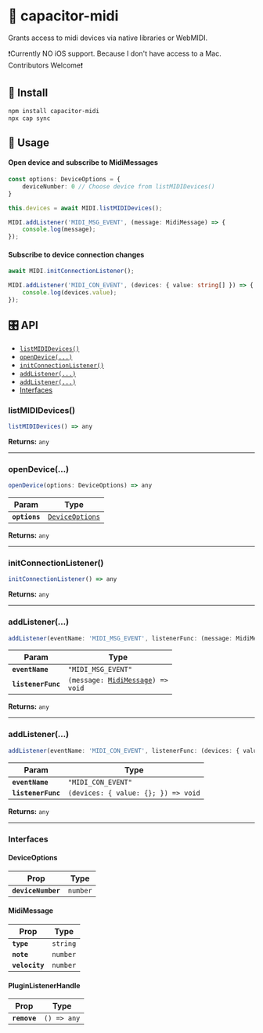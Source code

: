 # 🎹 capacitor-midi

Grants access to midi devices via native libraries or WebMIDI.

❗Currently NO iOS support. Because I don't have access to a Mac. Contributors Welcome❗

## 🔌 Install

```bash
npm install capacitor-midi
npx cap sync
```

## 🎼 Usage

#### Open device and subscribe to MidiMessages
```typescript
const options: DeviceOptions = {
    deviceNumber: 0 // Choose device from listMIDIDevices()
}

this.devices = await MIDI.listMIDIDevices();

MIDI.addListener('MIDI_MSG_EVENT', (message: MidiMessage) => {
    console.log(message);
});
```
#### Subscribe to device connection changes
```typescript
await MIDI.initConnectionListener();

MIDI.addListener('MIDI_CON_EVENT', (devices: { value: string[] }) => {
    console.log(devices.value);
});
```

## 🎛 API

<docgen-index>

* [`listMIDIDevices()`](#listmididevices)
* [`openDevice(...)`](#opendevice)
* [`initConnectionListener()`](#initconnectionlistener)
* [`addListener(...)`](#addlistener)
* [`addListener(...)`](#addlistener)
* [Interfaces](#interfaces)

</docgen-index>

<docgen-api>
<!--Update the source file JSDoc comments and rerun docgen to update the docs below-->

### listMIDIDevices()

```typescript
listMIDIDevices() => any
```

**Returns:** <code>any</code>

--------------------


### openDevice(...)

```typescript
openDevice(options: DeviceOptions) => any
```

| Param         | Type                                                    |
| ------------- | ------------------------------------------------------- |
| **`options`** | <code><a href="#deviceoptions">DeviceOptions</a></code> |

**Returns:** <code>any</code>

--------------------


### initConnectionListener()

```typescript
initConnectionListener() => any
```

**Returns:** <code>any</code>

--------------------


### addListener(...)

```typescript
addListener(eventName: 'MIDI_MSG_EVENT', listenerFunc: (message: MidiMessage) => void) => Promise<PluginListenerHandle> & PluginListenerHandle
```

| Param              | Type                                                                      |
| ------------------ | ------------------------------------------------------------------------- |
| **`eventName`**    | <code>"MIDI_MSG_EVENT"</code>                                             |
| **`listenerFunc`** | <code>(message: <a href="#midimessage">MidiMessage</a>) =&gt; void</code> |

**Returns:** <code>any</code>

--------------------


### addListener(...)

```typescript
addListener(eventName: 'MIDI_CON_EVENT', listenerFunc: (devices: { value: string[]; }) => void) => Promise<PluginListenerHandle> & PluginListenerHandle
```

| Param              | Type                                              |
| ------------------ | ------------------------------------------------- |
| **`eventName`**    | <code>"MIDI_CON_EVENT"</code>                     |
| **`listenerFunc`** | <code>(devices: { value: {}; }) =&gt; void</code> |

**Returns:** <code>any</code>

--------------------


### Interfaces


#### DeviceOptions

| Prop               | Type                |
| ------------------ | ------------------- |
| **`deviceNumber`** | <code>number</code> |


#### MidiMessage

| Prop           | Type                |
| -------------- | ------------------- |
| **`type`**     | <code>string</code> |
| **`note`**     | <code>number</code> |
| **`velocity`** | <code>number</code> |


#### PluginListenerHandle

| Prop         | Type                      |
| ------------ | ------------------------- |
| **`remove`** | <code>() =&gt; any</code> |

</docgen-api>
